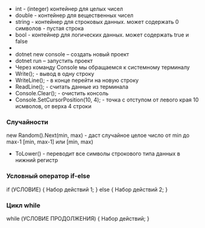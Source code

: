 * int - (integer) контейнер для целых чисел
* double - контейнер для вещественных чисел
* string - контейнер для строковых данных. может содержать 0 символов - пустая строка
* bool - контейнер для логических данных. может содержать true и false
* 
* dotnet new console – создать новый проект
* dotnet run – запустить проект
* Через команду Console мы обращаемся к системному терминалу
* Write(); - вывод в одну строку
* WriteLine(); - в конце перейти на новую строку
* ReadLine(); - считать данные из терминала
* Console.Clear(); - очистить консоль
* Console.SetCursorPosition(10, 4); - точка с отступом от левого края 10 исмволов, от верха 4 строки

### Случайности
new Random().Next(min, max) - даст случайное целое число от min до max-1 [min, max-1] или [min, max)

* ToLower() - переводит все символы строкового типа данных в нижний регистр

### Условный оператор if-else
if (УСЛОВИЕ)
{
 Набор действий 1;
}
else
{
 Набор действий 2;
}

### Цикл while
while (УСЛОВИЕ ПРОДОЛЖЕНИЯ)
{
 Набор действий;
}
